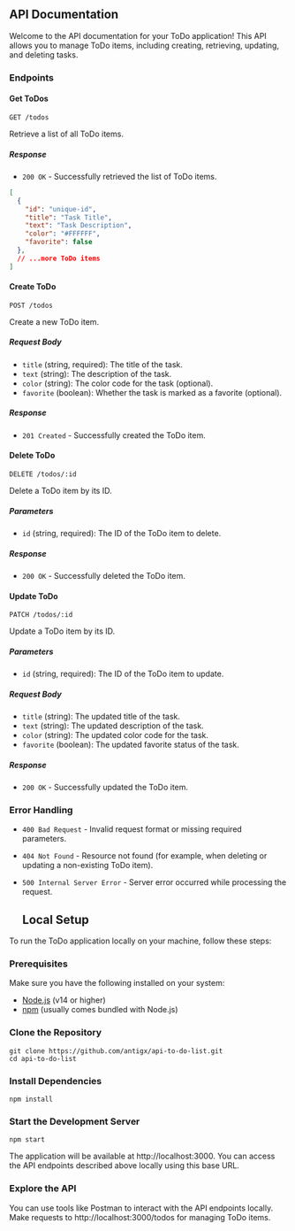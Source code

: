 ## API Documentation

Welcome to the API documentation for your ToDo application! This API allows you to manage ToDo items, including creating, retrieving, updating, and deleting tasks.

### Endpoints

#### Get ToDos

```http
GET /todos
```

Retrieve a list of all ToDo items.

##### Response

- `200 OK` - Successfully retrieved the list of ToDo items.

```json
[
  {
    "id": "unique-id",
    "title": "Task Title",
    "text": "Task Description",
    "color": "#FFFFFF",
    "favorite": false
  },
  // ...more ToDo items
]
```

#### Create ToDo

```http
POST /todos
```

Create a new ToDo item.

##### Request Body

- `title` (string, required): The title of the task.
- `text` (string): The description of the task.
- `color` (string): The color code for the task (optional).
- `favorite` (boolean): Whether the task is marked as a favorite (optional).

##### Response

- `201 Created` - Successfully created the ToDo item.

#### Delete ToDo

```http
DELETE /todos/:id
```

Delete a ToDo item by its ID.

##### Parameters

- `id` (string, required): The ID of the ToDo item to delete.

##### Response

- `200 OK` - Successfully deleted the ToDo item.

#### Update ToDo

```http
PATCH /todos/:id
```

Update a ToDo item by its ID.

##### Parameters

- `id` (string, required): The ID of the ToDo item to update.

##### Request Body

- `title` (string): The updated title of the task.
- `text` (string): The updated description of the task.
- `color` (string): The updated color code for the task.
- `favorite` (boolean): The updated favorite status of the task.

##### Response

- `200 OK` - Successfully updated the ToDo item.

### Error Handling

- `400 Bad Request` - Invalid request format or missing required parameters.
- `404 Not Found` - Resource not found (for example, when deleting or updating a non-existing ToDo item).
- `500 Internal Server Error` - Server error occurred while processing the request.

  ## Local Setup

To run the ToDo application locally on your machine, follow these steps:

### Prerequisites

Make sure you have the following installed on your system:

- [Node.js](https://nodejs.org/) (v14 or higher)
- [npm](https://www.npmjs.com/) (usually comes bundled with Node.js)

### Clone the Repository

```
git clone https://github.com/antigx/api-to-do-list.git
cd api-to-do-list
```

### Install Dependencies
```
npm install
```

### Start the Development Server
```
npm start
```
The application will be available at http://localhost:3000. You can access the API endpoints described above locally using this base URL.

### Explore the API
You can use tools like Postman to interact with the API endpoints locally. Make requests to http://localhost:3000/todos for managing ToDo items.

